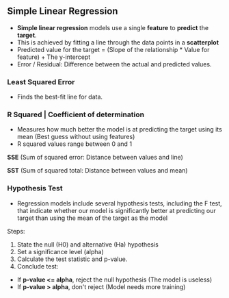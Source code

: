 ## **Simple Linear Regression**

- **Simple linear regression** models use a single **feature** to **predict** the **target**.
- This is achieved by fitting a line through the data points in a **scatterplot**
- Predicted value for the target = (Slope of the relationship * Value for feature) + The y-intercept 
- Error / Residual: Difference between the actual and predicted values.

### **Least Squared Error**
- Finds the best-fit line for data.

### **R Squared | Coefficient of determination**
- Measures how much better the model is at predicting the target using its mean (Best guess without using features)
- R squared values range between 0 and 1

**SSE** (Sum of squared error: Distance between values and line)

**SST** (Sum of squared total: Distance between values and mean)

### **Hypothesis Test**
- Regression models include several hypothesis tests, including the F test, that indicate whether our model is significantly better at predicting our target than using the mean of the target as the model

Steps:
1. State the null (H0) and alternative (Ha) hypothesis
2. Set a significance level (alpha)
3. Calculate the test statistic and p-value.
4. Conclude test:
  - If **p-value <= alpha**, reject the null hypothesis (The model is useless)
  - If **p-value > alpha**, don't reject (Model needs more training)

    
